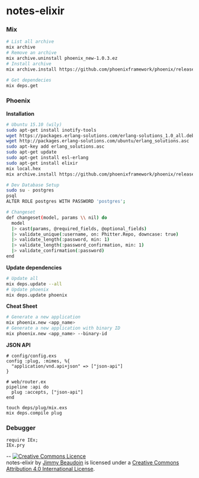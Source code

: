 # notes-elixir

### Mix
```sh
# List all archive
mix archive
# Remove an archive
mix archive.uninstall phoenix_new-1.0.3.ez
# Install archive
mix archive.install https://github.com/phoenixframework/phoenix/releases/download/v1.1.0/phoenix_new-1.1.0.ez

# Get dependecies
mix deps.get
```

### Phoenix
**Installation**
```sh
# Ubuntu 15.10 (wily)
sudo apt-get install inotify-tools
wget https://packages.erlang-solutions.com/erlang-solutions_1.0_all.deb && sudo dpkg -i erlang-solutions_1.0_all.deb
wget http://packages.erlang-solutions.com/ubuntu/erlang_solutions.asc
sudo apt-key add erlang_solutions.asc
sudo apt-get update
sudo apt-get install esl-erlang
sudo apt-get install elixir
mix local.hex
mix archive.install https://github.com/phoenixframework/phoenix/releases/download/v1.1.0/phoenix_new-1.1.0.ez

# Dev Database Setup
sudo su - postgres
psql
ALTER ROLE postgres WITH PASSWORD 'postgres';

# Changeset
def changeset(model, params \\ nil) do
  model
  |> cast(params, @required_fields, @optional_fields)
  |> validate_unique(:username, on: Phitter.Repo, downcase: true)
  |> validate_length(:password, min: 1)
  |> validate_length(:password_confirmation, min: 1)
  |> validate_confirmation(:password)
end
```
**Update dependencies**
```sh
# Update all
mix deps.update --all
# Update phoenix
mix deps.update phoenix
```
**Cheat Sheet**
```sh
# Generate a new application
mix phoenix.new <app_name> 
# Generate a new application with binary ID
mix phoenix.new <app_name> --binary-id
```

**JSON API**
```
# config/config.exs
config :plug, :mimes, %{
  "application/vnd.api+json" => ["json-api"]
}

# web/router.ex
pipeline :api do
  plug :accepts, ["json-api"]
end

touch deps/plug/mix.exs
mix deps.compile plug
```

### Debugger
```
require IEx;
IEx.pry
```

--
<a rel="license" href="http://creativecommons.org/licenses/by/4.0/"><img alt="Creative Commons Licence" style="border-width:0" src="https://i.creativecommons.org/l/by/4.0/80x15.png" /></a><br /><span xmlns:dct="http://purl.org/dc/terms/" property="dct:title">notes-elixir</span> by <a xmlns:cc="http://creativecommons.org/ns#" href="http://jimmy-beaudoin.com" property="cc:attributionName" rel="cc:attributionURL">Jimmy Beaudoin</a> is licensed under a <a rel="license" href="http://creativecommons.org/licenses/by/4.0/">Creative Commons Attribution 4.0 International License</a>.
